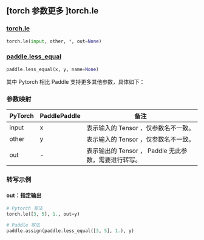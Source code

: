## [torch 参数更多 ]torch.le

### [torch.le](https://pytorch.org/docs/stable/generated/torch.le.html)

```python
torch.le(input, other, *, out=None)
```

### [paddle.less_equal](https://www.paddlepaddle.org.cn/documentation/docs/zh/api/paddle/less_equal_cn.html)

```python
paddle.less_equal(x, y, name=None)
```

其中 Pytorch 相比 Paddle 支持更多其他参数，具体如下：
### 参数映射
| PyTorch       | PaddlePaddle | 备注                                                   |
| ------------- | ------------ | ------------------------------------------------------ |
| input         | x            | 表示输入的 Tensor ，仅参数名不一致。                     |
| other         | y            | 表示输入的 Tensor ，仅参数名不一致。                     |
| out           | -            | 表示输出的 Tensor ， Paddle 无此参数，需要进行转写。      |


### 转写示例
#### out：指定输出
```python
# Pytorch 写法
torch.le([3, 5], 1., out=y)

# Paddle 写法
paddle.assign(paddle.less_equal([3, 5], 1.), y)
```
